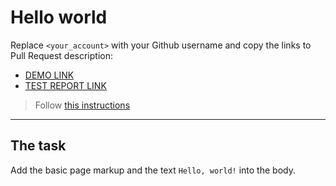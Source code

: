 # Hello world
Replace `<your_account>` with your Github username and copy the links to Pull Request description:
- [DEMO LINK](https://Kristina-Hryshko.github.io/layout_hello-world/)
- [TEST REPORT LINK](https://Kristina-Hryshko.github.io/layout_hello-world/report/html_report/)

> Follow [this instructions](https://mate-academy.github.io/layout_task-guideline/#how-to-solve-the-layout-tasks-on-github)
___

## The task
Add the basic page markup and the text `Hello, world!` into the body.
